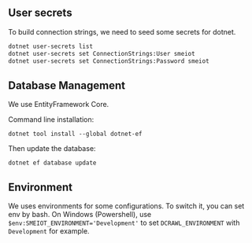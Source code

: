 ## User secrets

To build connection strings, we need to seed some secrets for dotnet.

```bash
dotnet user-secrets list
dotnet user-secrets set ConnectionStrings:User smeiot
dotnet user-secrets set ConnectionStrings:Password smeiot
```

## Database Management

We use EntityFramework Core.

Command line installation:
```
dotnet tool install --global dotnet-ef
```

Then update the database:

```
dotnet ef database update
```

## Environment

We uses environments for some configurations. To switch it, you can set env by bash. On Windows (Powershell), use `$env:SMEIOT_ENVIRONMENT='Development'` to set `DCRAWL_ENVIRONMENT` with `Development` for example.
